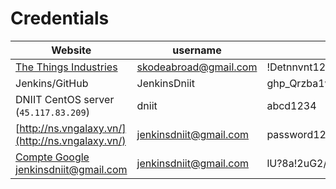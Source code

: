 # Credentials

| Website                                                         | username               | password                                 |
|-----------------------------------------------------------------|------------------------|------------------------------------------|
| [The Things Industries](https://www.thethingsindustries.com/)   | skodeabroad@gmail.com  | !Detnnvnt12                              |
| Jenkins/GitHub                                                  | JenkinsDniit           | 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 |
| DNIIT CentOS server (`45.117.83.209`)                           | dniit                  | abcd1234                                 |
| [http://ns.vngalaxy.vn/](http://ns.vngalaxy.vn/)                | jenkinsdniit@gmail.com | password123                              |
| [Compte Google](https://www.google.com/) jenkinsdniit@gmail.com | jenkinsdniit@gmail.com | lU?8a!2uG2/j$rGk                         |
